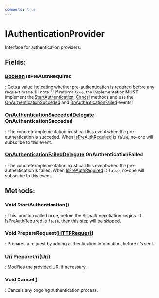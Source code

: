 ```yaml
---
comments: true
---
```

# IAuthenticationProvider

Interface for authentication providers. 

## **Fields**:
### **[Boolean](https://learn.microsoft.com/en-us/dotnet/api/System.Boolean) IsPreAuthRequired**
: Gets a value indicating whether pre-authentication is required before any request made. 
	!!! note ""
		If returns `true`, the implementation **MUST** implement the [StartAuthentication](#void-startauthentication), [Cancel](#void-cancel) methods and use the [OnAuthenticationSucceded](#onauthenticationsuccededdelegate-onauthenticationsucceded) and [OnAuthenticationFailed](#onauthenticationfaileddelegate-onauthenticationfailed) events!

### **[OnAuthenticationSuccededDelegate](OnAuthenticationSuccededDelegate.md) OnAuthenticationSucceded**
: The concrete implementation must call this event when the pre-authentication is succeded. When [IsPreAuthRequired](#boolean-ispreauthrequired) is `false`, no-one will subscribe to this event. 
### **[OnAuthenticationFailedDelegate](OnAuthenticationFailedDelegate.md) OnAuthenticationFailed**
: The concrete implementation must call this event when the pre-authentication is failed. When [IsPreAuthRequired](#boolean-ispreauthrequired) is `false`, no-one will subscribe to this event. 
## **Methods**:

### Void StartAuthentication()
: This function called once, before the SignalR negotiation begins. If [IsPreAuthRequired](#boolean-ispreauthrequired) is `false`, then this step will be skipped. 

### Void PrepareRequest([HTTPRequest](../../../HTTP/api-reference/HTTP/HTTPRequest.md))
: Prepares a request by adding authentication information, before it's sent. 

### [Uri](https://learn.microsoft.com/en-us/dotnet/api/System.Uri) PrepareUri([Uri](https://learn.microsoft.com/en-us/dotnet/api/System.Uri))
: Modifies the provided URI if necessary. 

### Void Cancel()
: Cancels any ongoing authentication process. 